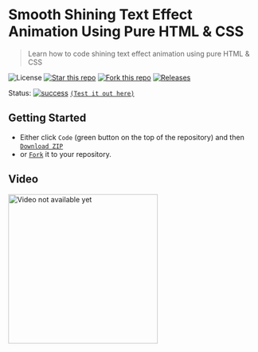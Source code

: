 # Smooth Shining Text Effect Animation Using Pure HTML & CSS
> Learn how to code shining text effect animation using pure HTML & CSS

![License](https://img.shields.io/npm/l/css-star-rating.svg)
[![Star this repo](https://badgen.net/github/stars/blank-yt/Smooth-Shining-Text-Effect-Animation-Using-Pure-HTML-CSS)](https://github.com/blank-yt/Smooth-Shining-Text-Effect-Animation-Using-Pure-HTML-CSS/stargazers/)
[![Fork this repo](https://badgen.net/github/forks/blank-yt/Smooth-Shining-Text-Effect-Animation-Using-Pure-HTML-CSS)](https://github.com/blank-yt/Smooth-Shining-Text-Effect-Animation-Using-Pure-HTML-CSS/fork/)
[![Releases](https://img.shields.io/github/downloads/blank-yt/Smooth-Shining-Text-Effect-Animation-Using-Pure-HTML-CSS/total.svg)](https://github.com/blank-yt/Smooth-Shining-Text-Effect-Animation-Using-Pure-HTML-CSS/archive/refs/tags/Release.zip)

Status: [![success](https://user-images.githubusercontent.com/100468888/208658036-514215da-7838-44a9-8468-3a37e7e73b13.png)](https://blanksite.eu/preview/1b7ea20dd23f3fda0971d3d0dcff76e80b47608e/) [`(Test it out here)`](https://blanksite.eu/preview/1b7ea20dd23f3fda0971d3d0dcff76e80b47608e/)

## Getting Started
- Either click `Code` (green button on the top of the repository) and then [`Download ZIP`](https://github.com/blank-yt/Smooth-Shining-Text-Effect-Animation-Using-Pure-HTML-CSS/archive/refs/tags/Release.zip)
- or [`Fork`](https://github.com/blank-yt/Smooth-Shining-Text-Effect-Animation-Using-Pure-HTML-CSS/fork) it to your repository.

## Video
<a href="https://www.youtube.com/watch?v=w1dQxI3W_5Y"><img src="https://img.youtube.com/vi/w1dQxI3W_5Y/maxresdefault.jpg" height="300" alt="Video not available yet"></a>
